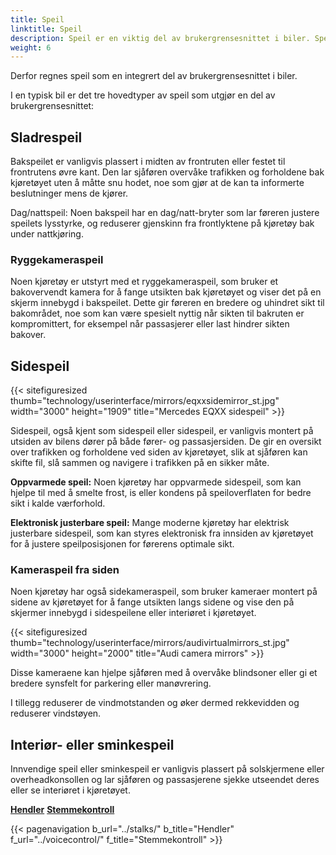 ```yaml
---
title: Speil
linktitle: Speil
description: Speil er en viktig del av brukergrensesnittet i biler. Speil fungerer som et kritisk visuelt hjelpemiddel som lar sjåføren observere omgivelsene til kjøretøyet, gir viktig situasjonsforståelse og bidrar til sikker kjøring.
weight: 6
---
```

<!-- markdownlint-disable MD033 -->
Derfor regnes speil som en integrert del av brukergrensesnittet i biler.

I en typisk bil er det tre hovedtyper av speil som utgjør en del av brukergrensesnittet:

## Sladrespeil

Bakspeilet er vanligvis plassert i midten av frontruten eller festet til frontrutens øvre kant. Den lar sjåføren overvåke trafikken og forholdene bak kjøretøyet uten å måtte snu hodet, noe som gjør at de kan ta informerte beslutninger mens de kjører.

Dag/nattspeil: Noen bakspeil har en dag/natt-bryter som lar føreren justere speilets lysstyrke, og reduserer gjenskinn fra frontlyktene på kjøretøy bak under nattkjøring.

### Ryggekameraspeil

Noen kjøretøy er utstyrt med et ryggekameraspeil, som bruker et bakovervendt kamera for å fange utsikten bak kjøretøyet og viser det på en skjerm innebygd i bakspeilet. Dette gir føreren en bredere og uhindret sikt til bakområdet, noe som kan være spesielt nyttig når sikten til bakruten er kompromittert, for eksempel når passasjerer eller last hindrer sikten bakover.

## Sidespeil

{{< sitefiguresized thumb="technology/userinterface/mirrors/eqxxsidemirror_st.jpg" width="3000" height="1909" title="Mercedes EQXX sidespeil" >}}

Sidespeil, også kjent som sidespeil eller sidespeil, er vanligvis montert på utsiden av bilens dører på både fører- og passasjersiden. De gir en oversikt over trafikken og forholdene ved siden av kjøretøyet, slik at sjåføren kan skifte fil, slå sammen og navigere i trafikken på en sikker måte.

**Oppvarmede speil:** Noen kjøretøy har oppvarmede sidespeil, som kan hjelpe til med å smelte frost, is eller kondens på speiloverflaten for bedre sikt i kalde værforhold.

**Elektronisk justerbare speil:** Mange moderne kjøretøy har elektrisk justerbare sidespeil, som kan styres elektronisk fra innsiden av kjøretøyet for å justere speilposisjonen for førerens optimale sikt.

### Kameraspeil fra siden

Noen kjøretøy har også sidekameraspeil, som bruker kameraer montert på sidene av kjøretøyet for å fange utsikten langs sidene og vise den på skjermer innebygd i sidespeilene eller interiøret i kjøretøyet.

{{< sitefiguresized thumb="technology/userinterface/mirrors/audivirtualmirrors_st.jpg" width="3000" height="2000" title="Audi camera mirrors" >}}

Disse kameraene kan hjelpe sjåføren med å overvåke blindsoner eller gi et bredere synsfelt for parkering eller manøvrering.

I tillegg reduserer de vindmotstanden og øker dermed rekkevidden og reduserer vindstøyen.

## Interiør- eller sminkespeil

Innvendige speil eller sminkespeil er vanligvis plassert på solskjermene eller overheadkonsollen og lar sjåføren og passasjerene sjekke utseendet deres eller se interiøret i kjøretøyet.

<div class="mt-3 mb-3">
    <a href="../stalks/" class="text-decoration-none text-black"><strong><i class="bi-arrow-left"></i> Hendler</strong></a>
    <a href="../voicecontrol/" class="text-decoration-none text-black float-end"><strong>Stemmekontroll<i class="bi-arrow-right"></i></strong></a>
</div>

{{< pagenavigation b_url="../stalks/" b_title="Hendler" f_url="../voicecontrol/" f_title="Stemmekontroll" >}}